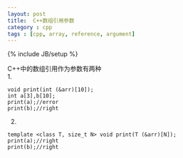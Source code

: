 ```yaml
---
layout: post
title:  C++数组引用参数
category : cpp
tags : [cpp, array, reference, argument]
---
```

{% include JB/setup %}

C++中的数组引用作为参数有两种  
1. 


    void print(int (&arr)[10]);
    int a[3],b[10];
    print(a);//error
    print(b);//right


2.  


    template <class T, size_t N> void print(T (&arr)[N]);
    print(a);//right
    print(b);//right



